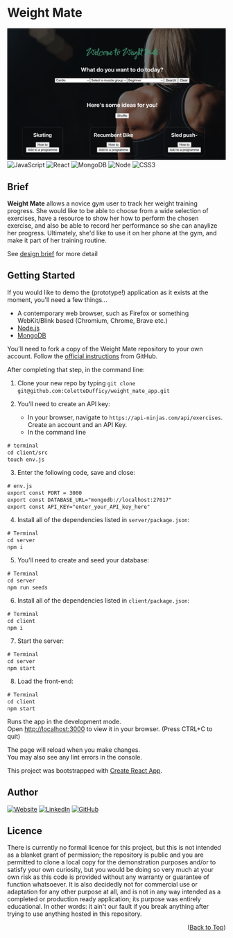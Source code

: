 <a name="readme-top"></a>

# Weight Mate
![Homepage](screengrabs/homepage_screenshot_2.png)
![JavaScript](https://img.shields.io/badge/JavaScript-F7DF1E?style=for-the-badge&logo=javascript&logoColor=black)
![React](https://img.shields.io/badge/react-%2320232a.svg?style=for-the-badge&logo=react&logoColor=%2361DAFB)
![MongoDB](https://img.shields.io/badge/MongoDB-4EA94B?style=for-the-badge&logo=mongodb&logoColor=white)
![Node](https://img.shields.io/badge/Node.js-43853D?style=for-the-badge&logo=node.js&logoColor=white)
![CSS3](https://img.shields.io/badge/css3-%231572B6.svg?style=for-the-badge&logo=css3&logoColor=white)

## Brief
**Weight Mate** allows a novice gym user to track her weight training progress. She would like to be able to choose from a wide selection of exercises, have a resource to show her how to perform the chosen exercise, and also be able to record her performance so she can anaylize her progress. Ultimately, she'd like to use it on her phone at the gym, and make it part of her training routine. 

See [design brief](https://github.com/ColetteDufficy/weight_mate_app/blob/main/weight_mate_brief.md) for more detail


## Getting Started
If you would like to demo the (prototype!) application as it exists at the moment, you'll need a few things...
- A contemporary web browser, such as Firefox or something WebKit/Blink based (Chromium, Chrome, Brave etc.)
- [Node.js](https://nodejs.org/)
- [MongoDB](https://www.mongodb.com/)

You'll need to fork a copy of the Weight Mate repository to your own account. Follow the [official instructions](https://docs.github.com/en/get-started/quickstart/fork-a-repo) from GitHub.

After completing that step, in the command line:

1. Clone your new repo by typing `git clone git@github.com:ColetteDufficy/weight_mate_app.git`

2. You'll need to create an API key:
    - In your browser, navigate to `https://api-ninjas.com/api/exercises`. Create an account and an API Key.
    - In the command line
```
# terminal
cd client/src
touch env.js
```

3. Enter the following code, save and close:
    
```
# env.js
export const PORT = 3000
export const DATABASE_URL="mongodb://localhost:27017"
export const API_KEY="enter_your_API_key_here"
```

4. Install all of the dependencies listed in `server/package.json`:
```
# Terminal
cd server
npm i
```


5. You'll need to create and seed your database:
```
# Terminal
cd server
npm run seeds
```

6. Install all of the dependencies listed in `client/package.json`:
```
# Terminal
cd client
npm i
```
  
7. Start the server:
```
# Terminal
cd server
npm start
```


8. Load the front-end:
```
# Terminal
cd client
npm start
```

Runs the app in the development mode.\
Open [http://localhost:3000](http://localhost:3000) to view it in your browser.
(Press CTRL+C to quit)

The page will reload when you make changes.\
You may also see any lint errors in the console.



This project was bootstrapped with [Create React App](https://github.com/facebook/create-react-app).


## Author

[![Website][website-shield]][linkedin-url]
[![LinkedIn][linkedin-shield]][linkedin-url]
[![GitHub][github-shield]][github-url]

[website-shield]: https://img.shields.io/badge/Colette%20Dufficy-FFD300?style=for-the-badge&logo=aboutdotme&logoColor=242424
[linkedin-shield]: https://img.shields.io/badge/LinkedIn-FFD300?style=for-the-badge&logo=linkedin&logoColor=242424
[linkedin-url]: https://linkedin.com/in/colettedufficy/
[github-shield]: https://img.shields.io/badge/GitHub-FFD300?style=for-the-badge&logo=github&logoColor=242424
[github-url]: https://github.com/ColetteDufficy


## Licence
There is currently no formal licence for this project, but this is not intended as a blanket grant of permission; the repository is public and you are permitted to clone a local copy for the demonstration purposes and/or to satisfy your own curiosity, but you would be doing so very much at your own risk as this code is provided without any warranty or guarantee of function whatsoever. It is also decidedly not for commercial use or adaptation for any other purpose at all, and is not in any way intended as a completed or production ready application; its purpose was entirely educational. In other words: it ain't our fault if you break anything after trying to use anything hosted in this repository.


<p align="right">(<a href="#readme-top">Back to Top</a>)</p> 

